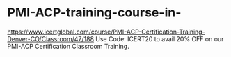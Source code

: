 # PMI-ACP-training-course-in-
https://www.icertglobal.com/course/PMI-ACP-Certification-Training-Denver-CO/Classroom/47/188     Use Code: ICERT20 to avail 20% OFF on our PMI-ACP Certification Classroom Training.
